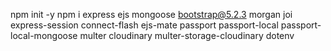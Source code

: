 npm init -y
npm i express ejs mongoose
bootstrap@5.2.3
morgan
joi
express-session
connect-flash
ejs-mate
passport passport-local passport-local-mongoose
multer
cloudinary
multer-storage-cloudinary
dotenv
